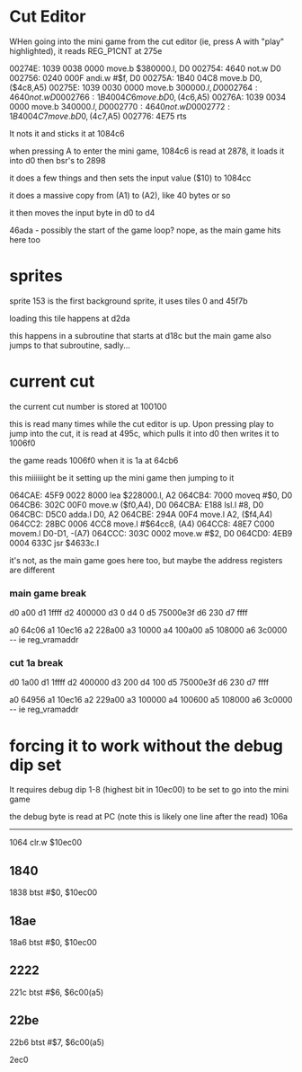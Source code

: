 # Cut Editor

WHen going into the mini game from the cut editor (ie, press A with "play" highlighted), it reads REG_P1CNT at 275e

00274E: 1039 0038 0000 move.b $380000.l, D0
002754: 4640           not.w   D0
002756: 0240 000F      andi.w  #$f, D0
00275A: 1B40 04C8 move.b D0, ($4c8,A5)
00275E: 1039 0030 0000 move.b $300000.l, D0
002764: 4640 not.w D0
002766: 1B40 04C6 move.b D0, ($4c6,A5)
00276A: 1039 0034 0000 move.b $340000.l, D0
002770: 4640 not.w D0
002772: 1B40 04C7 move.b D0, ($4c7,A5)
002776: 4E75 rts

It nots it and sticks it at 1084c6

when pressing A to enter the mini game, 1084c6 is read at 2878, it loads it into d0 then bsr's to 2898

it does a few things and then sets the input value ($10) to 1084cc

it does a massive copy from (A1) to (A2), like 40 bytes or so

it then moves the input byte in d0 to d4

46ada - possibly the start of the game loop?
nope, as the main game hits here too

# sprites

sprite 153 is the first background sprite, it uses tiles 0 and 45f7b

loading this tile happens at d2da

this happens in a subroutine that starts at d18c
but the main game also jumps to that subroutine, sadly...

# current cut

the current cut number is stored at 100100

this is read many times while the cut editor is up. Upon pressing play to jump into the cut, it is read at 495c, which pulls it into d0 then writes it to 1006f0

the game reads 1006f0 when it is 1a at 64cb6

this miiiiiight be it setting up the mini game then jumping to it

064CAE: 45F9 0022 8000 lea $228000.l, A2
064CB4: 7000           moveq   #$0, D0
064CB6: 302C 00F0      move.w  ($f0,A4), D0
064CBA: E188 lsl.l #8, D0
064CBC: D5C0 adda.l D0, A2
064CBE: 294A 00F4 move.l A2, ($f4,A4)
064CC2: 28BC 0006 4CC8 move.l #$64cc8, (A4)
064CC8: 48E7 C000 movem.l D0-D1, -(A7)
064CCC: 303C 0002 move.w #$2, D0
064CD0: 4EB9 0004 633C jsr $4633c.l

it's not, as the main game goes here too, but maybe the address registers are different

### main game break

d0 a00
d1 1ffff
d2 400000
d3 0
d4 0
d5 75000e3f
d6 230
d7 ffff

a0 64c06
a1 10ec16
a2 228a00
a3 10000
a4 100a00
a5 108000
a6 3c0000 -- ie reg_vramaddr

### cut 1a break

d0 1a00
d1 1ffff
d2 400000
d3 200
d4 100
d5 75000e3f
d6 230
d7 ffff

a0 64956
a1 10ec16
a2 229a00
a3 100000
a4 100600
a5 108000
a6 3c0000 -- ie reg_vramaddr

# forcing it to work without the debug dip set

It requires debug dip 1-8 (highest bit in 10ec00) to be set to go into the mini game

the debug byte is read at PC (note this is likely one line after the read)
106a

---

1064 clr.w $10ec00

## 1840

1838 btst #$0, $10ec00

## 18ae

18a6 btst #$0, $10ec00

## 2222

221c btst #$6, $6c00(a5)

## 22be

22b6 btst #$7, $6c00(a5)

2ec0

